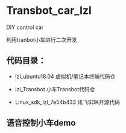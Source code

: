 # Transbot_car_lzl
DIY control car

利用tranbot小车进行二次开发


## 代码目录：

- lzl_ubuntu18.04                虚拟机/笔记本终端代码仓

- lzl_Transbot                   小车Transbot代码仓

- Linux_sdk_lzl_7e54b433          讯飞SDK开源代码



## 语音控制小车demo

